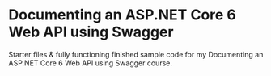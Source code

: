# Documenting an ASP.NET Core 6 Web API using Swagger
Starter files &amp; fully functioning finished sample code for my Documenting an ASP.NET Core 6 Web API using Swagger course.
